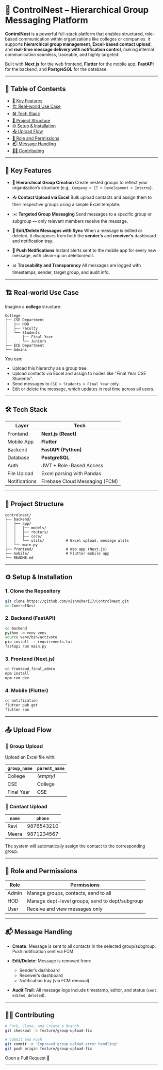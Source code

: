 

# 📡 ControlNest – Hierarchical Group Messaging Platform

**ControlNest** is a powerful full-stack platform that enables structured, role-based communication within organizations like colleges or companies. It supports **hierarchical group management**, **Excel-based contact upload**, and **real-time message delivery with notification control**, making internal communication seamless, traceable, and highly targeted.

Built with **Next.js** for the web frontend, **Flutter** for the mobile app, **FastAPI** for the backend, and **PostgreSQL** for the database.

---

## 📌 Table of Contents

* [🚀 Key Features](#-key-features)
* [🏗️ Real-world Use Case](#-real-world-use-case)
* [🛠️ Tech Stack](#-tech-stack)
* [📁 Project Structure](#-project-structure)
* [⚙️ Setup & Installation](#️-setup--installation)
* [📤 Upload Flow](#-upload-flow)
* [🔐 Role and Permissions](#-role-and-permissions)
* [📬 Message Handling](#-message-handling)
* [🧑‍💻 Contributing](#-contributing)


---

## 🚀 Key Features

* 🧱 **Hierarchical Group Creation**
  Create nested groups to reflect your organization’s structure (e.g., `Company > IT > Development > Interns`).

* 📥 **Contact Upload via Excel**
  Bulk upload contacts and assign them to their respective groups using a simple Excel template.

* ✉️ **Targeted Group Messaging**
  Send messages to a specific group or subgroup — only relevant members receive the message.

* 🔄 **Edit/Delete Messages with Sync**
  When a message is edited or deleted, it disappears from both the **sender’s** and **receiver’s** dashboard and notification tray.

* 🔔 **Push Notifications**
  Instant alerts sent to the mobile app for every new message, with clean-up on deletion/edit.

* 📊 **Traceability and Transparency**
  All messages are logged with timestamps, sender, target group, and audit info.

---

## 🏗️ Real-world Use Case

Imagine a **college** structure:

```
College
├── CSE Department
│   ├── HOD
│   ├── Faculty
│   └── Students
│       ├── Final Year
│       └── Juniors
├── ECE Department
└── Admins
```

You can:

* Upload this hierarchy as a group tree.
* Upload contacts via Excel and assign to nodes like "Final Year CSE Students".
* Send messages to `CSE > Students > Final Year` only.
* Edit or delete the message, which updates in real time across all users.

---

## 🛠️ Tech Stack

| Layer         | Tech                           |
| ------------- | ------------------------------ |
| Frontend      | **Next.js (React)**            |
| Mobile App    | **Flutter**                    |
| Backend       | **FastAPI (Python)**           |
| Database      | **PostgreSQL**                 |
| Auth          | JWT + Role-Based Access        |
| File Upload   | Excel parsing with Pandas      |
| Notifications | Firebase Cloud Messaging (FCM) |

---

## 📁 Project Structure

```
controlnest/
├── backend/
│   ├── app/
│   │   ├── models/
│   │   ├── routers/
│   │   ├── core/
│   │   └── utils/          # Excel upload, message utils
│   └── main.py
├── frontend/               # Web app (Next.js)
├── mobile/                 # Flutter mobile app
└── README.md
```

---

## ⚙️ Setup & Installation

### 1. Clone the Repository

```bash
git clone https://github.com/vishnuhari17/ControlNest.git
cd ControlNest
```

### 2. Backend (FastAPI)

```bash
cd backend
python -m venv venv
source venv/bin/activate
pip install -r requirements.txt
fastapi run main.py
```

### 3. Frontend (Next.js)

```bash
cd frontend_final_admin
npm install
npm run dev
```

### 4. Mobile (Flutter)

```bash
cd notification
flutter pub get
flutter run
```

---

## 📤 Upload Flow

### 📁 Group Upload

Upload an Excel file with:

| `group_name` | `parent_name` |
| ------------ | ------------- |
| College      | *(empty)*     |
| CSE          | College       |
| Final Year   | CSE           |

### 👥 Contact Upload

| `name`       | `phone`    | 
| ------------ | ---------- | 
| Ravi         | 9876543210 | 
| Meera        | 9871234567 | 

The system will automatically assign the contact to the corresponding group.

---

## 🔐 Role and Permissions

| Role  | Permissions                                     |
| ----- | ----------------------------------------------- |
| Admin | Manage groups, contacts, send to all            |
| HOD   | Manage dept-level groups, send to dept/subgroup |
| User  | Receive and view messages only                  |

---

## 📬 Message Handling

* **Create:**
  Message is sent to all contacts in the selected group/subgroup. Push notification sent via FCM.

* **Edit/Delete:**
  Message is removed from:

  * Sender’s dashboard
  * Receiver’s dashboard
  * Notification tray (via FCM removal)

* **Audit Trail:**
  All message logs include timestamp, editor, and status (`sent`, `edited`, `deleted`).

---

## 🧑‍💻 Contributing

```bash
# Fork, Clone, and Create a Branch
git checkout -b feature/group-upload-fix

# Commit and Push
git commit -m "Improved group upload error handling"
git push origin feature/group-upload-fix
```

Open a Pull Request 🚀

---


